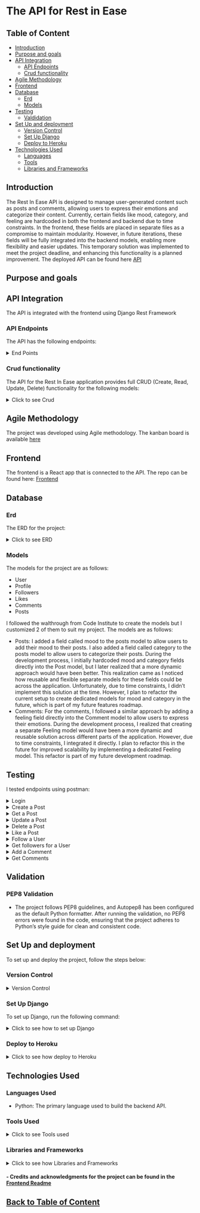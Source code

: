 # The API for Rest in Ease

## <a id="table-of-content">Table of Content</a>

- [Introduction](#introduction)
- [Purpose and goals](#purpose-and-goals)
- [API Integration](#api-integration)
  - [API Endpoints](#api-endpoints)
  - [Crud functionality](#crud-functionality)
- [Agile Methodology](#agile-methodology)
- [Frontend](#frontend)
- [Database](#database)
  - [Erd](#erd)
  - [Models](#models)
- [Testing](#testing)
  - [Valdidation](#validation)
- [Set Up and deployment](#set-up-and-deployment)
  - [Version Control](#version-control)
  - [Set Up Django](#set-up-django)
  - [Deploy to Heroku](#deploy-to-heroku)
- [Technologies Used](#technologies)
  - [Languages](#languages)
  - [Tools](#tools)
  - [Libraries and Frameworks](#libraries)

## <a id="introduction">Introduction</a>

The Rest In Ease API is designed to manage user-generated content such as posts and comments, allowing users to express their emotions and categorize their content. Currently, certain fields like mood, category, and feeling are hardcoded in both the frontend and backend due to time constraints. In the frontend, these fields are placed in separate files as a compromise to maintain modularity. However, in future iterations, these fields will be fully integrated into the backend models, enabling more flexibility and easier updates. This temporary solution was implemented to meet the project deadline, and enhancing this functionality is a planned improvement. The deployed API can be found here [API](https://rest-in-ease-api-003370b5e18f.herokuapp.com/)

## <a id="purpose-and-goals">Purpose and goals</a>

## <a id="api-integration">API Integration</a>

The API is integrated with the frontend using Django Rest Framework

### <a id="api-endpoints">API Endpoints</a>

The API has the following endpoints:

<details>
<summary>End Points</summary>

| **HTTP Method** | **Endpoint**                            | **Description**                                   | **Authentication Required** |
| --------------- | --------------------------------------- | ------------------------------------------------- | --------------------------- |
| **POST**        | `/dj-rest-auth/login/`                  | Log in and receive access and refresh tokens.     | No                          |
| **POST**        | `/dj-rest-auth/logout/`                 | Log out the user and invalidate tokens.           | Yes                         |
| **POST**        | `/dj-rest-auth/registration/`           | Register a new user account.                      | No                          |
| **POST**        | `/dj-rest-auth/password/reset/`         | Send a password reset email.                      | No                          |
| **POST**        | `/dj-rest-auth/password/reset/confirm/` | Confirm and reset the password using token.       | No                          |
| **POST**        | `/dj-rest-auth/token/refresh/`          | Refresh the access token using the refresh token. | Yes                         |

### Post Endpoints

| **HTTP Method** | **Endpoint**       | **Description**                         | **Authentication Required** |
| --------------- | ------------------ | --------------------------------------- | --------------------------- |
| **GET**         | `/posts/`          | Retrieve a list of posts.               | No                          |
| **POST**        | `/posts/`          | Create a new post.                      | Yes                         |
| **GET**         | `/posts/<int:pk>/` | Retrieve a single post by ID.           | No                          |
| **PUT**         | `/posts/<int:pk>/` | Update a post if the user is the owner. | Yes                         |
| **DELETE**      | `/posts/<int:pk>/` | Delete a post if the user is the owner. | Yes                         |

### Comment Endpoints

| **HTTP Method** | **Endpoint**          | **Description**                            | **Authentication Required** |
| --------------- | --------------------- | ------------------------------------------ | --------------------------- |
| **GET**         | `/comments/`          | Retrieve a list of comments.               | No                          |
| **POST**        | `/comments/`          | Create a new comment.                      | Yes                         |
| **GET**         | `/comments/<int:pk>/` | Retrieve a single comment by ID.           | No                          |
| **PUT**         | `/comments/<int:pk>/` | Update a comment if the user is the owner. | Yes                         |
| **DELETE**      | `/comments/<int:pk>/` | Delete a comment if the user is the owner. | Yes                         |

### Like Endpoints

| **HTTP Method** | **Endpoint**       | **Description**               | **Authentication Required** |
| --------------- | ------------------ | ----------------------------- | --------------------------- |
| **GET**         | `/likes/`          | Retrieve a list of likes.     | No                          |
| **POST**        | `/likes/`          | Like a post.                  | Yes                         |
| **GET**         | `/likes/<int:pk>/` | Retrieve a single like by ID. | No                          |
| **DELETE**      | `/likes/<int:pk>/` | Unlike a post.                | Yes                         |

### Follower Endpoints

| **HTTP Method** | **Endpoint**           | **Description**                          | **Authentication Required** |
| --------------- | ---------------------- | ---------------------------------------- | --------------------------- |
| **GET**         | `/followers/`          | Retrieve a list of followers.            | No                          |
| **POST**        | `/followers/`          | Follow another user.                     | Yes                         |
| **GET**         | `/followers/<int:pk>/` | Retrieve a single follower record by ID. | No                          |
| **DELETE**      | `/followers/<int:pk>/` | Unfollow a user.                         | Yes                         |

### Profile Endpoints

| **HTTP Method** | **Endpoint**          | **Description**                            | **Authentication Required** |
| --------------- | --------------------- | ------------------------------------------ | --------------------------- |
| **GET**         | `/profiles/`          | Retrieve a list of profiles.               | No                          |
| **GET**         | `/profiles/<int:pk>/` | Retrieve a single profile by ID.           | No                          |
| **PUT**         | `/profiles/<int:pk>/` | Update a profile if the user is the owner. | Yes                         |
</details>

### <a id="crud-functionality">Crud functionality</a>
The API for the Rest In Ease application provides full CRUD (Create, Read, Update, Delete) functionality for the following models:

<details>
<summary>Click to see Crud</summary>

1.	Posts
  - Create: Users can create new posts, including text content, images, moods, and categories.
	- Read: Posts are retrievable via API endpoints for listing all posts or fetching individual posts.
	- Update: Users can update the content, mood, and category of their existing posts.
	- Delete: Users can delete their posts, removing them from the platform.
2.	Comments
	-  Create: Authenticated users can create comments on posts.
	- Read: Comments for specific posts are retrievable via API endpoints.
	- Update: Users can edit their comments.
	- Delete: Users can delete their comments, removing them from a post.
3.	Likes
	- Create: Users can like posts, marking them as liked in the database.
	- Read: The API allows fetching which posts have been liked by users.
	- Delete: Users can remove their likes from posts.
4.	Profiles
	- Create: User profiles are created automatically upon user registration.
	- Read: Profiles can be retrieved via API, including profile details and user-generated content.
	- Update: Users can update their profile information, such as bio and profile image.
	- Delete: Profiles are not directly deletable, as the application does not provide user account deletion.
5.	Followers
	- Create: Users can follow other profiles, creating a following relationship.
	- Read: Follower and following lists are retrievable via API for a given profile.
	- Delete: Users can unfollow profiles, removing the following relationship.

Each model follows the standard REST conventions for CRUD operations, ensuring that users can interact with the application seamlessly through the front-end.

</details>

## <a id="agile-methodology">Agile Methodology</a>

The project was developed using Agile methodology. The kanban board is available [here](https://github.com/users/JorgenDIF/projects/7) 

## <a id="frontend">Frontend</a>

The frontend is a React app that is connected to the API. The repo can be found here:
[Frontend](https://github.com/JorgenDIF/pp5-frontend)

## <a id="database">Database</a>

### <a id="erd">Erd</a>

The ERD for the project:

<details>
<summary>Click to see ERD</summary>

![ERD](documents/erd-new.png)

</details>

### <a id="models">Models</a>

The models for the project are as follows:

- User
- Profile
- Followers
- Likes
- Comments
- Posts

I followed the walthrough from Code Institute to create the models but I customized 2 of them to suit my project. The models are as follows:


- Posts: I added a field called mood to the posts model to allow users to add their mood to their posts. I also added a field called category to the posts model to allow users to categorize their posts. During the development process, I initially hardcoded mood and category fields directly into the Post model, but I later realized that a more dynamic approach would have been better. This realization came as I noticed how reusable and flexible separate models for these fields could be across the application. Unfortunately, due to time constraints, I didn’t implement this solution at the time. However, I plan to refactor the current setup to create dedicated models for mood and category in the future, which is part of my future features roadmap.
- 	Comments: For the comments, I followed a similar approach by adding a feeling field directly into the Comment model to allow users to express their emotions. During the development process, I realized that creating a separate Feeling model would have been a more dynamic and reusable solution across different parts of the application. However, due to time constraints, I integrated it directly. I plan to refactor this in the future for improved scalability by implementing a dedicated Feeling model. This refactor is part of my future development roadmap.
## <a id="testing">Testing</a>

I tested endpoints using postman:


<details>
<summary>Login</summary>

- Login: Tested the login functionality to authenticate a user
![Login Test](documents/login.png)

</details>

<details>
<summary>Create a Post</summary>

- Create a Post: Verified the ability to create a new post 
![Create a Post](documents/post.png)

</details>

<details>
<summary>Get a Post</summary>

- Get a Post: Retrieved details of a specific post by its ID
![Get a Post](documents/getapost.png)

</details>

<details>
<summary>Update a Post</summary>

- Update a Post: Tested updating an existing post
![Update Post](documents/updateapost.png)

</details>

<details>
<summary>Delete a Post</summary>

- Delete a Post: Verified the deletion of a post 
![Delete a Post](documents/deleteapost.png)

</details>

<details>
<summary>Like a Post</summary>

- Like a Post: Tested liking a post and validating the response 
![Like a Post](documents/likeapost.png)

</details>

<details>
<summary>Follow a User</summary>

- Follow a User: Ensured that a user can follow another user 
![Follow a User](documents/followauser.png)

</details>

<details>
<summary>Get followers for a User</summary>

- Get Followers for a User: Retrieved the list of followers for a specific user 
![Get followers for a User](documents/getfollowersforauser.png)

</details>

<details>
<summary>Add a Comment</summary>

- Add a Comment: Tested the functionality for adding comments to posts 
![Add Comment](documents/comment.png)

</details>

<details>
<summary>Get Comments</summary>

- Get Comments: Retrieved the list of comments on a specific post
 ![Get Comments](documents/getcomments.png)

 </details>

 ## <a id="validation">Validation</a>

### PEP8 Validation

- The project follows PEP8 guidelines, and Autopep8 has been configured as the default Python formatter. After running the validation, no PEP8 errors were found in the code, ensuring that the project adheres to Python’s style guide for clean and consistent code.

## <a id="set-up-and-deployment">Set Up and deployment</a>

To set up and deploy the project, follow the steps below:

### <a id="version-control">Version Control</a>

<details>
<summary>Version Control</summary>
<br>
The site was created using the Gitpod editor and pushed to github to the remote repository ‘pixavibe-frontend’.
The following git commands were used throughout development to push code to the remote repo:

- `git add <file>` - This command was used to add the file(s) to the staging area before they are committed.
- `git commit -m “commit message”` - This command was used to commit changes to the local repository queue ready for the final step.
- `git push` - This command was used to push all committed code to the remote repository on github.
</details>

### <a id="set-up-django">Set Up Django</a>

To set up Django, run the following command:

<details>
<summary>Click to see how to set up Django</summary>

- Install Django by running the command pip install django.
- Create a new Django project using django-admin startproject projectname.
- Navigate to the project folder with cd projectname.
- Create a new app within your Django project using python manage.py startapp appname.
- Add your new app to the INSTALLED_APPS section in settings.py.
- Run initial migrations to set up the database by using python manage.py migrate.
- Start the development server by running python manage.py runserver.
- Open your browser and go to http://127.0.0.1:8000/ to see your Django project running locally.

 </details>

### <a id="deploy-to-heroku">Deploy to Heroku</a>

<details>
<summary>Click to see how deploy to Heroku</summary>
Deployment Instructions

Set Up in Gitpod (or your preferred IDE)

1.	Create a new workspace in your IDE. For this project, Gitpod was used.
2.	Set up your Django REST Framework project by following the Django REST Framework guide.

**Project Settings**

- Add https://<your_app_name>.herokuapp.com to the ALLOWED_HOSTS and CSRF_TRUSTED_ORIGINS lists in the settings.py file.
- Ensure that your environment variables (DATABASE_URL, SECRET_KEY, and CLOUDINARY_URL) are set to use os.environ.get("<variable_name>") to pull values from environment settings.
- If changes have been made to static files or apps, run collectstatic or migrate as needed.
- Commit and push the changes to your repository.

**Procfile and Requirements**

- Create a file called Procfile at the root of your project and add:
- release: python manage.py makemigrations && python manage.py migrate
- web: gunicorn drf_api.wsgi
- In your terminal, create a requirements.txt file by running: pip3 freeze > requirements.txt.
- Optionally, create a runtime.txt to specify your Python version (e.g., python-3.11.9).
- Commit and push these changes to your repository.

**Deployment to Heroku**

1.	Log in to your Heroku account and create a new app with a unique name, selecting the correct region.
2.	In the Settings tab, configure Config Vars:
- DATABASE_URL: Link to your database.
- SECRET_KEY: A secret key for your project.
- CLOUDINARY_URL: Link to your Cloudinary account.
- ALLOWED_HOSTS: The URL of your Heroku app.
- CLIENT_ORIGIN: The URL of your deployed frontend.
- CLIENT_ORIGIN_DEV: The URL of your local development frontend.
3.	In the Deploy tab:
- Select GitHub as the deployment method, search for your repository, and connect to it.
- To manually deploy, click Deploy Branch.
- Ensure that DEBUG is set to False for production.
- After a successful build, a message will confirm that Your app was successfully deployed. You can view the live site by clicking the View button.
</details>

## <a id="technologies">Technologies Used</a>

### <a id="languages">Languages Used</a>

- Python: The primary language used to build the backend API.

### <a id="tools">Tools Used</a>
<details>
<summary>Click to see Tools used</summary>

- GitPod Enterprise: A cloud-based development environment used for coding and testing. I switched from VS Code to GitPod during the project to better utilize Tutor Support.
- Lucidchart: Used for creating the Entity-Relationship Diagram (ERD) to visualize the database schema and relationships between models.
- Git: For version control, managing the history of your codebase.
- GitHub: For hosting the repository and tracking the development process.
- Heroku: The cloud platform used for deploying and hosting your application.
- PostgreSQL: The database system used in your application, managed through Heroku.
- Cloudinary: For media storage (image hosting and serving).
</details>

### <a id="libraries">Libraries and Frameworks</a>

<details>
<summary>Click to see how Libraries and Frameworks</summary>

**Django and REST Framework:**

- Django==3.2.25: The core framework used to build your API.
- djangorestframework==3.14.0: For creating the API endpoints and handling serialization, views, and permissions.

**Authentication and Security:**

- dj-rest-auth==2.1.9: Provides ready-to-use endpoints for user authentication, including login and registration.
- djangorestframework-simplejwt==4.7.2: For JWT-based authentication.
- django-allauth==0.54.0: For managing user authentication and registration flows.

**Database Management:**

- dj-database-url==0.5.0: For handling database configurations.
- psycopg2-binary==2.9.9: PostgreSQL database adapter for Django.

**Storage and Media:**

- django-cloudinary-storage==0.3.0: For storing and serving media files using Cloudinary.
- Pillow==10.3.0: For image processing and manipulation.

**Other Utilities:**

- django-cors-headers==4.3.1: To handle cross-origin resource sharing between your frontend and backend.
- gunicorn==22.0.0: The WSGI HTTP server to run your application in production.

**Networking and Requests:**

- requests==2.32.3: For making HTTP requests when needed.

</details>

#### - Credits and acknowledgments for the project can be found in the [Frontend Readme](https://github.com/JorgenDIF/pp5-frontend/blob/main/README.md)

## [Back to Table of Content](#table-of-content)